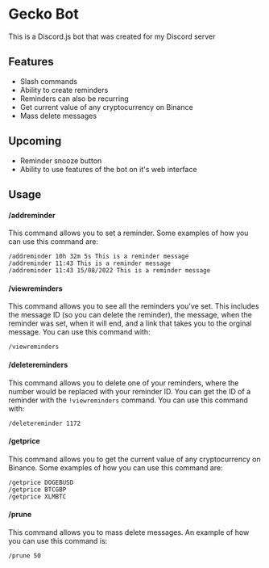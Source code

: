 # Gecko Bot
This is a Discord.js bot that was created for my Discord server


## Features
- Slash commands
- Ability to create reminders
- Reminders can also be recurring
- Get current value of any cryptocurrency on Binance
- Mass delete messages


## Upcoming
- Reminder snooze button
- Ability to use features of the bot on it's web interface


## Usage
#### /addreminder
This command allows you to set a reminder. Some examples of how you can use this command are:
```
/addreminder 10h 32m 5s This is a reminder message
/addreminder 11:43 This is a reminder message
/addreminder 11:43 15/08/2022 This is a reminder message
```

#### /viewreminders
This command allows you to see all the reminders you've set. This includes the message ID (so you can delete the reminder), the message, when the reminder was set, when it will end, and a link that takes you to the orginal message. You can use this command with:
```
/viewreminders
```

#### /deletereminders
This command allows you to delete one of your reminders, where the number would be replaced with your reminder ID. You can get the ID of a reminder with the `!viewreminders` command. You can use this command with:
```
/deletereminder 1172
```

#### /getprice
This command allows you to get the current value of any cryptocurrency on Binance. Some examples of how you can use this command are:
```
/getprice DOGEBUSD
/getprice BTCGBP
/getprice XLMBTC
```

#### /prune
This command allows you to mass delete messages. An example of how you can use this command is:
```
/prune 50
```
